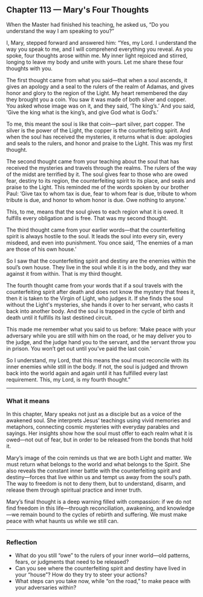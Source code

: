 ## Chapter 113 — Mary's Four Thoughts

When the Master had finished his teaching, he asked us, “Do you understand the way I am speaking to you?”

I, Mary, stepped forward and answered him: “Yes, my Lord. I understand the way you speak to me, and I will comprehend everything you reveal. As you spoke, four thoughts arose within me. My inner light rejoiced and stirred, longing to leave my body and unite with yours. Let me share these four thoughts with you.

The first thought came from what you said—that when a soul ascends, it gives an apology and a seal to the rulers of the realm of Adamas, and gives honor and glory to the region of the Light. My heart remembered the day they brought you a coin. You saw it was made of both silver and copper. You asked whose image was on it, and they said, ‘The king’s.’ And you said, ‘Give the king what is the king’s, and give God what is God’s.’

To me, this meant the soul is like that coin—part silver, part copper. The silver is the power of the Light, the copper is the counterfeiting spirit. And when the soul has received the mysteries, it returns what is due: apologies and seals to the rulers, and honor and praise to the Light. This was my first thought.

The second thought came from your teaching about the soul that has received the mysteries and travels through the realms. The rulers of the way of the midst are terrified by it. The soul gives fear to those who are owed fear, destiny to its region, the counterfeiting spirit to its place, and seals and praise to the Light. This reminded me of the words spoken by our brother Paul: ‘Give tax to whom tax is due, fear to whom fear is due, tribute to whom tribute is due, and honor to whom honor is due. Owe nothing to anyone.’ 

This, to me, means that the soul gives to each region what it is owed. It fulfills every obligation and is free. That was my second thought.

The third thought came from your earlier words—that the counterfeiting spirit is always hostile to the soul. It leads the soul into every sin, every misdeed, and even into punishment. You once said, ‘The enemies of a man are those of his own house.’ 

So I saw that the counterfeiting spirit and destiny are the enemies within the soul’s own house. They live in the soul while it is in the body, and they war against it from within. That is my third thought.

The fourth thought came from your words that if a soul travels with the counterfeiting spirit after death and does not know the mystery that frees it, then it is taken to the Virgin of Light, who judges it. If she finds the soul without the Light's mysteries, she hands it over to her servant, who casts it back into another body. And the soul is trapped in the cycle of birth and death until it fulfills its last destined circuit.

This made me remember what you said to us before: ‘Make peace with your adversary while you are still with him on the road, or he may deliver you to the judge, and the judge hand you to the servant, and the servant throw you in prison. You won’t get out until you’ve paid the last coin.’

So I understand, my Lord, that this means the soul must reconcile with its inner enemies while still in the body. If not, the soul is judged and thrown back into the world again and again until it has fulfilled every last requirement. This, my Lord, is my fourth thought.”

---

### What it means

In this chapter, Mary speaks not just as a disciple but as a voice of the awakened soul. She interprets Jesus’ teachings using vivid memories and metaphors, connecting cosmic mysteries with everyday parables and sayings. Her insights show how the soul must offer to each realm what it is owed—not out of fear, but in order to be released from the bonds that hold it.

Mary’s image of the coin reminds us that we are both Light and matter. We must return what belongs to the world and what belongs to the Spirit. She also reveals the constant inner battle with the counterfeiting spirit and destiny—forces that live within us and tempt us away from the soul’s path. The way to freedom is not to deny them, but to understand, disarm, and release them through spiritual practice and inner truth.

Mary’s final thought is a deep warning filled with compassion: if we do not find freedom in this life—through reconciliation, awakening, and knowledge—we remain bound to the cycles of rebirth and suffering. We must make peace with what haunts us while we still can.

---

### Reflection

* What do you still “owe” to the rulers of your inner world—old patterns, fears, or judgments that need to be released?
* Can you see where the counterfeiting spirit and destiny have lived in your “house”? How do they try to steer your actions?
* What steps can you take now, while “on the road,” to make peace with your adversaries within?
```
